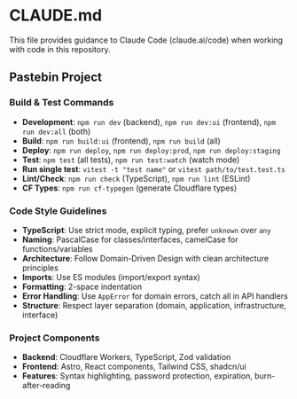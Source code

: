 # CLAUDE.md

This file provides guidance to Claude Code (claude.ai/code) when working with code in this repository.

## Pastebin Project

### Build & Test Commands
- **Development**: `npm run dev` (backend), `npm run dev:ui` (frontend), `npm run dev:all` (both)
- **Build**: `npm run build:ui` (frontend), `npm run build` (all)
- **Deploy**: `npm run deploy`, `npm run deploy:prod`, `npm run deploy:staging`
- **Test**: `npm test` (all tests), `npm run test:watch` (watch mode)
- **Run single test**: `vitest -t "test name"` or `vitest path/to/test.test.ts`
- **Lint/Check**: `npm run check` (TypeScript), `npm run lint` (ESLint)
- **CF Types**: `npm run cf-typegen` (generate Cloudflare types)

### Code Style Guidelines
- **TypeScript**: Use strict mode, explicit typing, prefer `unknown` over `any`
- **Naming**: PascalCase for classes/interfaces, camelCase for functions/variables
- **Architecture**: Follow Domain-Driven Design with clean architecture principles
- **Imports**: Use ES modules (import/export syntax)
- **Formatting**: 2-space indentation
- **Error Handling**: Use `AppError` for domain errors, catch all in API handlers
- **Structure**: Respect layer separation (domain, application, infrastructure, interface)

### Project Components
- **Backend**: Cloudflare Workers, TypeScript, Zod validation
- **Frontend**: Astro, React components, Tailwind CSS, shadcn/ui
- **Features**: Syntax highlighting, password protection, expiration, burn-after-reading